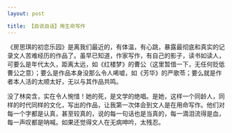 ```yaml
---
layout: post

title: 【自说自话】用生命写作
---
```


《房思琪的初恋乐园》是离我们最近的，有体温，有心跳，暴露最彻底和真实的记录文人苦难经历的作品了。虽早已知道，作家写作，有自己的影子，读书如读人，可要么是年代太久，距离太远，如《红楼梦》的曹公（这里暂借一下，无任何贬低曹公之意）；要么是作品本身没那么令人唏嘘，如《芳华》的严歌苓；要么就是作者本人活的太顺太好，无以与其作品共鸣。

没了林奕含，实在令人惋惜！她的死，是文学的绝唱。是她，这样一个同龄人，同样的时代同样的文化，写出的作品，让我第一次体会到文人是在用命写作。他们对每一个字都是认真，甚至较真的，说的每一句话也是当真的，每一滴泪流得是血，每一声叹都是呐喊。如果还觉得文人在无病呻吟，太残忍。

